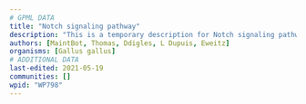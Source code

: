 ```yaml
---
# GPML DATA
title: "Notch signaling pathway"
description: "This is a temporary description for Notch signaling pathway"
authors: [MaintBot, Thomas, Ddigles, L Dupuis, Eweitz]
organisms: [Gallus gallus]
# ADDITIONAL DATA
last-edited: 2021-05-19
communities: []
wpid: "WP798"
---
```

